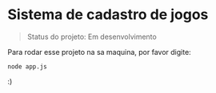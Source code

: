 # Sistema de cadastro de jogos

> Status do projeto: Em desenvolvimento

Para rodar esse projeto na sa maquina, por favor digite:

```
node app.js
```
:)